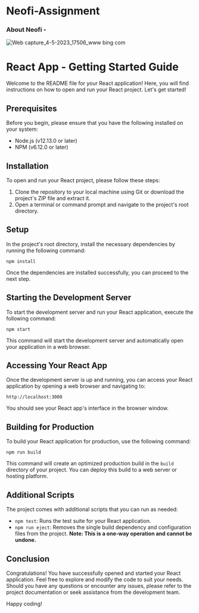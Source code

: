 # Neofi-Assignment
<h3>About Neofi -</h3> 

![Web capture_4-5-2023_17506_www bing com](https://github.com/Pradyumancoder/Neofi-Assignment/assets/97114184/08393964-b6b2-4f3b-9e8c-7259769a001b)

<h1>React App - Getting Started Guide</h1>

<p>Welcome to the README file for your React application! Here, you will find instructions on how to open and run your React project. Let's get started!</p>

<h2>Prerequisites</h2>

<p>Before you begin, please ensure that you have the following installed on your system:</p>

<ul>
  <li>Node.js (v12.13.0 or later)</li>
  <li>NPM (v6.12.0 or later)</li>
</ul>

<h2>Installation</h2>

<p>To open and run your React project, please follow these steps:</p>

<ol>
  <li>Clone the repository to your local machine using Git or download the project's ZIP file and extract it.</li>
  <li>Open a terminal or command prompt and navigate to the project's root directory.</li>
</ol>

<h2>Setup</h2>

<p>In the project's root directory, install the necessary dependencies by running the following command:</p>

<pre><code>npm install</code></pre>

<p>Once the dependencies are installed successfully, you can proceed to the next step.</p>

<h2>Starting the Development Server</h2>

<p>To start the development server and run your React application, execute the following command:</p>

<pre><code>npm start</code></pre>

<p>This command will start the development server and automatically open your application in a web browser.</p>

<h2>Accessing Your React App</h2>

<p>Once the development server is up and running, you can access your React application by opening a web browser and navigating to:</p>

<pre><code>http://localhost:3000</code></pre>

<p>You should see your React app's interface in the browser window.</p>

<h2>Building for Production</h2>

<p>To build your React application for production, use the following command:</p>

<pre><code>npm run build</code></pre>

<p>This command will create an optimized production build in the <code>build</code> directory of your project. You can deploy this build to a web server or hosting platform.</p>

<h2>Additional Scripts</h2>

<p>The project comes with additional scripts that you can run as needed:</p>

<ul>
  <li><code>npm test</code>: Runs the test suite for your React application.</li>
  <li><code>npm run eject</code>: Removes the single build dependency and configuration files from the project. <strong>Note: This is a one-way operation and cannot be undone.</strong></li>
</ul>

<h2>Conclusion</h2>

<p>Congratulations! You have successfully opened and started your React application. Feel free to explore and modify the code to suit your needs. Should you have any questions or encounter any issues, please refer to the project documentation or seek assistance from the development team.</p>

<p>Happy coding!</p>

